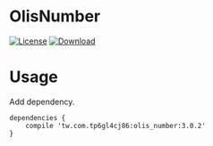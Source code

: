 OlisNumber
=========================

[![License](https://img.shields.io/badge/license-Apache%202-green.svg)](https://www.apache.org/licenses/LICENSE-2.0)
[ ![Download](https://api.bintray.com/packages/tp6gl4cj86/maven/olis_number/images/download.svg) ](https://bintray.com/tp6gl4cj86/maven/olis_number/_latestVersion)

# Usage

Add dependency.

```
dependencies {
    compile 'tw.com.tp6gl4cj86:olis_number:3.0.2'
}
```

